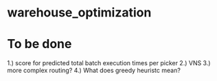 # warehouse_optimization

# To be done

1.) score for predicted total batch execution times per picker 
2.) VNS
3.) more complex routing?
4.) What does greedy heuristc mean?